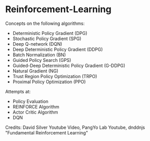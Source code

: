 # Reinforcement-Learning

Concepts on the following algorithms:

- Deterministic Policy Gradient (DPG)
- Stochastic Policy Gradient (SPG)
- Deep Q-network (DQN)
- Deep Deterministic Policy Gradient (DDPG)
- Batch Normalization (BN)
- Guided Policy Search (GPS)
- Guided-Deep Deterministic Policy Gradient (G-DDPG)
- Natural Gradient (NG)
- Trust Region Policy Optimization (TRPO)
- Proximal Policy Optimization (PPO)

Attempts at:

- Policy Evaluation
- REINFORCE Algorithm
- Actor Critic Algorithm
- DQN


Credits: David Silver Youtube Video, PangYo Lab Youtube, dnddnjs "Fundamental Reinforcement Learning"

